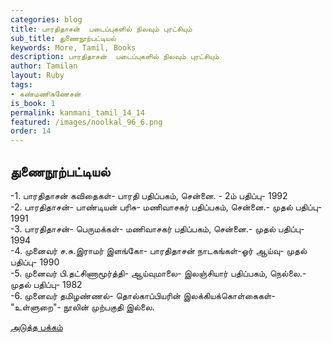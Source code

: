 ```yaml
---
categories: blog
title: பாரதிதாசன்  படைப்புகளில் நிலவும் புரட்சியும்  
sub_title: துணைநூற்பட்டியல்
keywords: More, Tamil, Books
description: பாரதிதாசன்  படைப்புகளில் நிலவும் புரட்சியும்  
author: Tamilan
layout: Ruby
tags:
- கண்மணிகணேசன்
is_book: 1
permalink: kanmani_tamil_14_14
featured: /images/noolkal_96_6.png
order: 14
---
```



## துணைநூற்பட்டியல்

-1. பாரதிதாசன் கவிதைகள்- பாரதி பதிப்பகம், சென்னை. - 2ம் பதிப்பு- 1992   
-2. பாரதிதாசன்- பாண்டியன் பரிசு- மணிவாசகர் பதிப்பகம், சென்னை.- முதல் பதிப்பு- 1991   
-3. பாரதிதாசன்- பெருமக்கள்- மணிவாசகர் பதிப்பகம், சென்னை.- முதல் பதிப்பு- 1994   
-4. முனைவர் ச.சு.இராமர் இளங்கோ- பாரதிதாசன் நாடகங்கள்-ஓர் ஆய்வு- முதல் பதிப்பு- 1990   
-5. முனைவர் பி.தட்சிணாமூர்த்தி- ஆய்வுமாலை- இலஞ்சியார் பதிப்பகம், நெல்லை.- முதல் பதிப்பு- 1982   
-6. முனைவர் தமிழண்ணல்- தொல்காப்பியரின் இலக்கியக்கொள்கைகள்-"உள்ளுறை"- நூலின் முற்பகுதி இல்லை. 

[அடுத்த பக்கம்](kanmani_tamil_14_15)